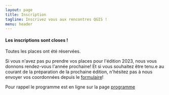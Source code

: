 ```yaml
---
layout: page
title: Inscription
tagline: Inscrivez vous aux rencontres QGIS !
menu: header
---
```



#### Les inscriptions sont closes ! 

Toutes les places ont été réservées.

Si vous n'avez pas pu prendre vos places pour l'édition 2023, nous vous donnons rendez-vous l'année prochaine!
Et si vous souhaitez être tenu.e au courant de la préparation de la prochaine édition, n'hésitez pas à nous envoyer vos coordonnées depuis le [formulaire](https://conf.qgis.osgeo.fr/z40_contact.html)!

Pour rappel le programme est en ligne sur la page [programme](/z20_programme.html)
